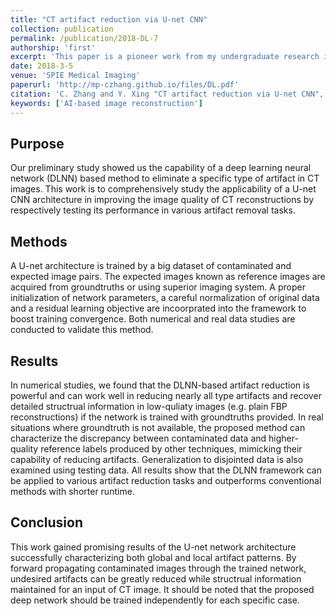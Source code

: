 ```yaml
---
title: "CT artifact reduction via U-net CNN"
collection: publication
permalink: /publication/2018-DL-7
authorship: 'first'
excerpt: 'This paper is a pioneer work from my undergraduate research in the field of deep learning CT image reconstruction. It address the challenging problem of metal artifact in CT which even now still bothers both the diagnostic and therapeutic physicists in the conventional setting. In this paper, clinical data from dental CT with metla implants were used to validate our proposed model.'
date: 2018-3-5
venue: 'SPIE Medical Imaging'
paperurl: 'http://mp-czhang.github.io/files/DL.pdf'
citation: 'C. Zhang and Y. Xing "CT artifact reduction via U-net CNN", Proc. SPIE 10574, Medical Imaging 2018: Image Processing, 105741R (5 March 2018); https://doi.org/10.1117/12.2293903'
keywords: ['AI-based image reconstruction']
---
```


## Purpose
Our preliminary study showed us the capability of a deep learning neural network (DLNN) based method to eliminate a specific type of artifact in CT images. This work is to comprehensively study the applicability of a U-net CNN architecture in improving the image quality of CT reconstructions by respectively testing its performance in various artifact removal tasks. 

## Methods
A U-net architecture is trained by a big dataset of contaminated and expected image pairs. The expected images known as reference images are acquired from groundtruths or using superior imaging system. A proper initialization of network parameters, a careful normalization of original data and a residual learning objective are incoorprated into the framework to boost training convergence. Both numerical and real data studies are conducted to validate this method. 

## Results
In numerical studies, we found that the DLNN-based artifact reduction is powerful and can work well in reducing nearly all type artifacts and recover detailed structrual information in low-quliaty images (e.g. plain FBP reconstructions) if the network is trained with groundtruths provided. In real situations where groundtruth is not available, the proposed method can characterize the discrepancy between contaminated data and higher-quality reference labels produced by other techniques, mimicking their capability of reducing artifacts. Generalization to disjointed data is also examined using testing data. All results show that the DLNN framework can be applied to various artifact reduction tasks and outperforms conventional methods with shorter runtime. 

## Conclusion 
This work gained promising results of the U-net network architecture successfully characterizing both global and local artifact patterns. By forward propagating contaminated images through the trained network, undesired artifacts can be greatly reduced while structrual information maintained for an input of CT image. It should be noted that the proposed deep network should be trained independently for each specific case.